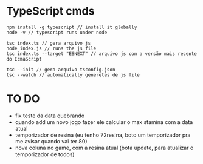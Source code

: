 # TypeScript cmds
```
npm install -g typescript // install it globally
node -v // typescript runs under node

tsc index.ts // gera arquivo js
node index.js // runs the js file
tsc index.ts --target "ESNEXT" // arquivo js com a versão mais recente do EcmaScript

tsc --init // gera arquivo tsconfig.json
tsc --watch // automatically generetes de js file
```

# TO DO
- fix teste da data quebrando
- quando add um novo jogo fazer ele calcular o max stamina com a data atual
- temporizador de resina (eu tenho 72resina, boto um temporizador pra me avisar quando vai ter 80)
- nova coluna no game, com a resina atual (bota update, para atualizar o temporizador de todos)